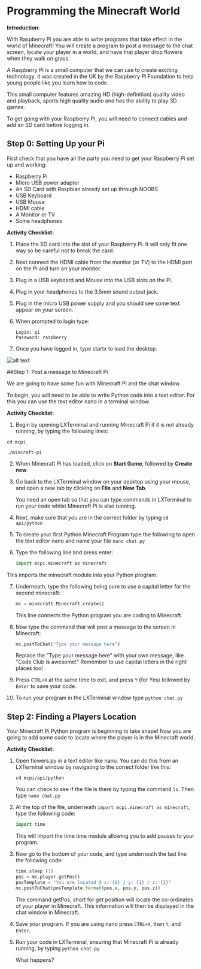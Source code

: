 # Programming the Minecraft World

**Introduction:**

With Raspberry Pi you are able to write programs that take effect in the world of Minecraft! You will create a program to post a message to the chat screen, locate your player in a world, and have that player drop flowers when they walk on grass.

A Raspberry Pi is a small computer that we can use to create exciting technology. It was created in the UK by the Raspberry Pi Foundation to help young people like you learn how to code.

This small computer features amazing HD (high-definition) quality video and playback, sports high quality audio and has the ability to play 3D games. 

To get going with your Raspberry Pi, you will need to connect cables and add an SD card before logging in.

## Step 0: Setting Up your Pi
First check that you have all the parts you need to get your Raspberry Pi set up and working:

- Raspberry Pi
- Micro USB power adapter
- An SD Card with Raspbian already set up through NOOBS
- USB Keyboard
- USB Mouse
- HDMI cable
- A Monitor or TV
- Some headphones 

**Activity Checklist:**

1.	Place the SD card into the slot of your Raspberry Pi. It will only fit one way so be careful not to break the card. 

2.	Next connect the HDMI cable from the monitor (or TV) to the HDMI port on the Pi and turn on your monitor. 

3.	Plug in a USB keyboard and Mouse into the USB slots on the Pi.

4.	Plug in your headphones to the 3.5mm sound output jack.

5.	Plug in the micro USB power supply and you should see some text appear on your screen.

6.	When prompted to login type:

	```
	Login: pi
	Password: raspberry
	```

7.	Once you have logged in, type startx to load the desktop.

![alt text](Screen-Shot-2012-12-24-at-10.59.55-1024x722.png "Connecting your Raspberry Pi")


##Step 1: Post a message to Minecraft Pi

We are going to have some fun with Minecraft Pi and the chat window.

To begin, you will need to be able to write Python code into a text editor. For this you can use the text editor nano in a terminal window.

**Activity Checklist:**

1.	Begin by opening LXTerminal and running Minecraft Pi if it is not already running, by typing the following lines:

  ```
  cd mcpi

  ./mincraft-pi
  ```

2.	When Minecraft Pi has loaded, click on **Start Game**, followed by **Create new**. 

3.	Go back to the LXTerminal window on your desktop using your mouse, and open a new tab by clicking on **File** and **New Tab**.

    You need an open tab so that you can type commands in LXTerminal to run your code whilst Minecraft Pi is also running.

4.	Next, make sure that you are in the correct folder by typing `cd api/python`

5.	To create your first Python Minecraft Program type the following to open the text editor nano and name your file `nano chat.py`

6.	Type the following line and press enter:

    ```python
    import mcpi.minecraft as minecraft
    ```

  This imports the minecraft module into your Python program.

7.	Underneath, type the following being sure to use a capital letter for the second minecraft:

    ```python
    mc = minecraft.Minecraft.create()
    ```

    This line connects the Python program you are coding to Minecraft.

8.	Now type the command that will post a message to the screen in Minecraft:

    ```python
    mc.postToChat("Type your message here")
    ```
    Replace the "Type your message here" with your own message, like "Code Club is awesome!"
    Remember to use capital letters in the right places too!

9.	Press `CTRL+X` at the same time to exit, and press `Y` (for Yes) followed by `Enter` to save your code.

10.	To run your program in the LXTerminal window type `python chat.py`


## Step 2: Finding a Players Location

Your Minecraft Pi Python program is beginning to take shape! Now you are going to add some code to locate where the player is in the Minecraft world.


**Activity Checklist:**

1.	Open flowers.py in a text editor like nano. You can do this from an LXTerminal window by navigating to the correct folder like this:

	```
	cd mcpi/api/python
	```

	You can check to see if the file is there by typing the command `ls`. Then type `nano chat.py`

2.	At the top of the file, underneath `import mcpi.minecraft as minecraft`, type the following code:

	```python
	import time
	```

	This will import the time time module allowing you to add pauses to your program.

3.	Now go to the bottom of your code, and type underneath the last line the following code:

	```python
	time.sleep (1)
	pos = mc.player.getPos()
	posTemplate = "You are located @ x: {0} / y: {1} / z: {2}"
	mc.postToChat(posTemplate.format(pos.x, pos.y, pos.z))
	```
 
	The command getPos, short for get position will locate the co-ordinates of your player in Minecraft. This 			information will then be displayed in the chat window in Minecraft. 

4.	Save your program. If you are using nano press `CTRL+X`, then `Y`, and `Enter`.

5.	Run your code in LXTerminal, ensuring that Minecraft Pi is already running, by typing `python chat.py`

	What happens?



